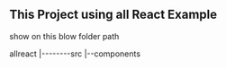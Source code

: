## This Project using all React Example

show on this blow folder path

allreact
|--------src
|--components
